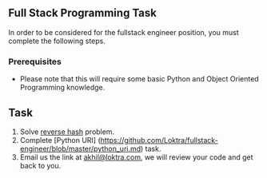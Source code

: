## Full Stack Programming Task

In order to be considered for the fullstack engineer position, you must complete the following steps. 


### Prerequisites

- Please note that this will require some basic Python and Object Oriented Programming knowledge.


## Task

1. Solve [reverse hash](https://github.com/Loktra/fullstack-engineer/blob/master/reverse_hash.md) problem.
2. Complete [Python URI] (https://github.com/Loktra/fullstack-engineer/blob/master/python_uri.md) task.
3. Email us the link at akhil@loktra.com, we will review your code and get back to you.
